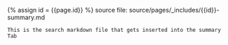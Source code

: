
{% assign id = {{page.id}} %}
source file: source/pages/\_includes/{{id}}-summary.md

~~~
This is the search markdown file that gets inserted into the summary Tab
~~~
